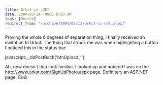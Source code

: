 ```yaml
---
title: Orkut is .NET
date: 2004-03-14 -0800 9:00 AM
tags: [dotnet]
redirect_from: "/archive/2004/03/13/orkut-is-net.aspx/"
---
```


Proving the whole 6 degrees of separation thing, I finally received an
invitation to Orkut. The thing that struck me was when highlighting a
button I noticed this in the status bar:

javascript:__doPostBack('btnUpload','');

Ah, now doesn't that look familiar. I looked up and noticed I was on the
http://www.orkut.com/SignUpPhoto.aspx page. Definitery an ASP.NET page.
Cool.

